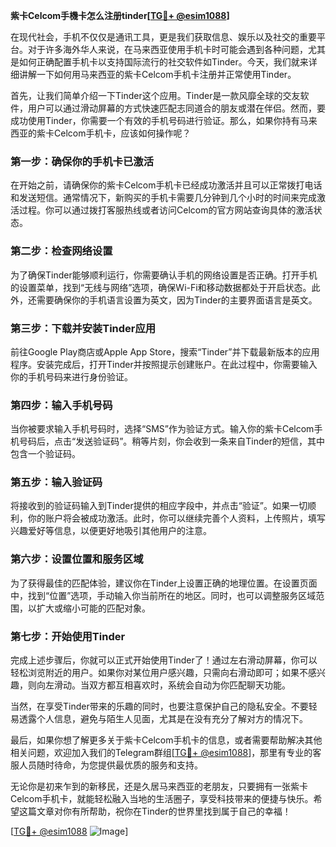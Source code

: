 **紫卡Celcom手機卡怎么注册tinder[[TG💪+ @esim1088](https://t.me/s/esim1088)]**

在现代社会，手机不仅仅是通讯工具，更是我们获取信息、娱乐以及社交的重要平台。对于许多海外华人来说，在马来西亚使用手机卡时可能会遇到各种问题，尤其是如何正确配置手机卡以支持国际流行的社交软件如Tinder。今天，我们就来详细讲解一下如何用马来西亚的紫卡Celcom手机卡注册并正常使用Tinder。

首先，让我们简单介绍一下Tinder这个应用。Tinder是一款风靡全球的交友软件，用户可以通过滑动屏幕的方式快速匹配志同道合的朋友或潜在伴侣。然而，要成功使用Tinder，你需要一个有效的手机号码进行验证。那么，如果你持有马来西亚的紫卡Celcom手机卡，应该如何操作呢？

### 第一步：确保你的手机卡已激活

在开始之前，请确保你的紫卡Celcom手机卡已经成功激活并且可以正常拨打电话和发送短信。通常情况下，新购买的手机卡需要几分钟到几个小时的时间来完成激活过程。你可以通过拨打客服热线或者访问Celcom的官方网站查询具体的激活状态。

### 第二步：检查网络设置

为了确保Tinder能够顺利运行，你需要确认手机的网络设置是否正确。打开手机的设置菜单，找到“无线与网络”选项，确保Wi-Fi和移动数据都处于开启状态。此外，还需要确保你的手机语言设置为英文，因为Tinder的主要界面语言是英文。

### 第三步：下载并安装Tinder应用

前往Google Play商店或Apple App Store，搜索“Tinder”并下载最新版本的应用程序。安装完成后，打开Tinder并按照提示创建账户。在此过程中，你需要输入你的手机号码来进行身份验证。

### 第四步：输入手机号码

当你被要求输入手机号码时，选择“SMS”作为验证方式。输入你的紫卡Celcom手机号码后，点击“发送验证码”。稍等片刻，你会收到一条来自Tinder的短信，其中包含一个验证码。

### 第五步：输入验证码

将接收到的验证码输入到Tinder提供的相应字段中，并点击“验证”。如果一切顺利，你的账户将会被成功激活。此时，你可以继续完善个人资料，上传照片，填写兴趣爱好等信息，以便更好地吸引其他用户的注意。

### 第六步：设置位置和服务区域

为了获得最佳的匹配体验，建议你在Tinder上设置正确的地理位置。在设置页面中，找到“位置”选项，手动输入你当前所在的地区。同时，也可以调整服务区域范围，以扩大或缩小可能的匹配对象。

### 第七步：开始使用Tinder

完成上述步骤后，你就可以正式开始使用Tinder了！通过左右滑动屏幕，你可以轻松浏览附近的用户。如果你对某位用户感兴趣，只需向右滑动即可；如果不感兴趣，则向左滑动。当双方都互相喜欢时，系统会自动为你匹配聊天功能。

当然，在享受Tinder带来的乐趣的同时，也要注意保护自己的隐私安全。不要轻易透露个人信息，避免与陌生人见面，尤其是在没有充分了解对方的情况下。

最后，如果你想了解更多关于紫卡Celcom手机卡的信息，或者需要帮助解决其他相关问题，欢迎加入我们的Telegram群组[[TG💪+ @esim1088](https://t.me/s/esim1088)]，那里有专业的客服人员随时待命，为您提供最优质的服务和支持。

无论你是初来乍到的新移民，还是久居马来西亚的老朋友，只要拥有一张紫卡Celcom手机卡，就能轻松融入当地的生活圈子，享受科技带来的便捷与快乐。希望这篇文章对你有所帮助，祝你在Tinder的世界里找到属于自己的幸福！

[[TG💪+ @esim1088](https://t.me/s/esim1088) ![Image](https://i.postimg.cc/4NQfJmqS/Snipaste-2025-05-13-00-14-12.png)]